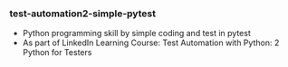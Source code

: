 ### test-automation2-simple-pytest
- Python programming skill by simple coding and test in pytest 
- As part of LinkedIn Learning Course: Test Automation with Python: 2 Python for Testers

